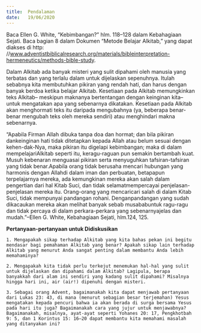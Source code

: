 ```yaml
---
title:  Pendalaman
date:   19/06/2020
---
```


Baca Ellen G. White, “Kebimbangan?” hlm. 118–128 dalam Kebahagiaan Sejati. Baca bagian 8 dalam Dokumen “Metode Belajar Alkitab,” yang dapat diakses di http: //www.adventistbiblicalresearch.org/materials/bibleinterpretation-hermeneutics/methods-bible-study. 

Dalam Alkitab ada banyak misteri yang sulit dipahami oleh manusia yang terbatas dan yang terlalu dalam untuk dijelaskan sepenuhnya. Itulah sebabnya kita membutuhkan pikiran yang rendah hati, dan harus dengan banyak berdoa ketika belajar Alkitab. Kesetiaan pada Alkitab memungkinkan teks Alkitab– meskipun maknanya bertentangan dengan keinginan kita–untuk mengatakan apa yang sebenarnya dikatakan. Kesetiaan pada Alkitab akan menghormati teks itu daripada mengubahnya (ya, beberapa benar-benar mengubah teks oleh mereka sendiri) atau menghindari makna sebenarnya.

“Apabila Firman Allah dibuka tanpa doa dan hormat; dan bila pikiran dankeinginan hati tidak ditetapkan kepada Allah atau belum sesuai dengan kehen-dak-Nya, maka pikiran itu digelapi kebimbangan; maka di dalam mempelajariAlkitab seperti itu, keragu-raguan pun semakin bertambah kuat. Musuh kebenaran menguasai pikiran serta menyuguhkan tafsiran-tafsiran yang tidak benar.Apabila orang tidak berusaha mencari hubungan yang harmonis dengan Allahdi dalam iman dan perbuatan, betapapun terpelajarnya mereka, ada kemungkinan mereka akan salah dalam pengertian dari hal Kitab Suci, dan tidak selamatmempercayai penjelasan-penjelasan mereka itu. Orang-orang yang mencaricari salah di dalam Kitab Suci, tidak mempunyai pandangan rohani. Denganpandangan yang sudah dikacaukan mereka akan melihat banyak sebab musababuntuk ragu-ragu dan tidak percaya di dalam perkara-perkara yang sebenarnyajelas dan mudah.”–Ellen G. White, Kebahagiaan Sejati, hlm.124, 125. 

**Pertanyaan-pertanyaan untuk Didiskusikan** 

`1. Mengapakah sikap terhadap Alkitab yang kita bahas pekan ini begitu mendasar bagi pemahaman Alkitab yang benar? Apakah sikap lain terhadap Alkitab yang menurut Anda sangat penting dalam membantu Anda lebih memahaminya?` 

`2. Mengapakah kita tidak perlu terkejut menemukan hal-hal yang sulit untuk dijelaskan dan dipahami dalam Alkitab? Lagipula, berapa banyakkah dari alam ini sendiri yang kadang sulit dipahami? Misalnya hingga hari ini, air (air!) dipenuhi dengan misteri.` 

`3. Sebagai orang Advent, bagaimanakah kita dapat menjawab pertanyaan dari Lukas 23: 43, di mana (menurut sebagian besar terjemahan) Yesus mengatakan kepada pencuri bahwa ia akan berada di surga bersama Yesus pada hari itu juga? Bagaimanakah cara yang jujur untuk menjawabnya? Bagaimanakah, misalnya, ayat-ayat seperti Yohanes 20: 17, Pengkhotbah 9: 5, dan 1 Korintus 15: 16–20 dapat membantu kita memahami masalah yang ditanyakan ini?`